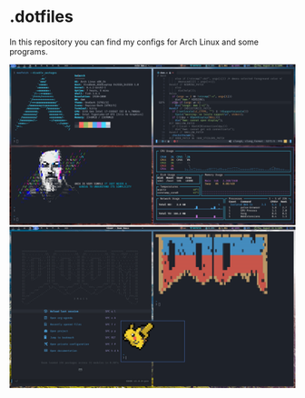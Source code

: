 # .dotfiles

In this repository you can find my configs for Arch Linux and some programs.

![Screenshot of my DWM](./screenshot0.png)
![Screenshot of my DWM](./screenshot1.png)

